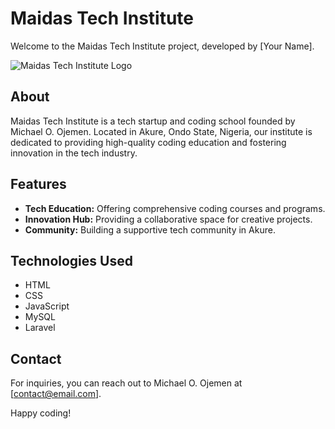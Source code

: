 # Maidas Tech Institute

Welcome to the Maidas Tech Institute project, developed by [Your Name].

![Maidas Tech Institute Logo]([url/to/your/logo.png](https://private-user-images.githubusercontent.com/107445761/312166329-2b8cbab1-76e0-43f3-bc4f-5deea41a2956.png?jwt=eyJhbGciOiJIUzI1NiIsInR5cCI6IkpXVCJ9.eyJpc3MiOiJnaXRodWIuY29tIiwiYXVkIjoicmF3LmdpdGh1YnVzZXJjb250ZW50LmNvbSIsImtleSI6ImtleTUiLCJleHAiOjE3MTAyNjI0MDEsIm5iZiI6MTcxMDI2MjEwMSwicGF0aCI6Ii8xMDc0NDU3NjEvMzEyMTY2MzI5LTJiOGNiYWIxLTc2ZTAtNDNmMy1iYzRmLTVkZWVhNDFhMjk1Ni5wbmc_WC1BbXotQWxnb3JpdGhtPUFXUzQtSE1BQy1TSEEyNTYmWC1BbXotQ3JlZGVudGlhbD1BS0lBVkNPRFlMU0E1M1BRSzRaQSUyRjIwMjQwMzEyJTJGdXMtZWFzdC0xJTJGczMlMkZhd3M0X3JlcXVlc3QmWC1BbXotRGF0ZT0yMDI0MDMxMlQxNjQ4MjFaJlgtQW16LUV4cGlyZXM9MzAwJlgtQW16LVNpZ25hdHVyZT00OGRiMGU2ZjM2OTUyNTFmZGY2ODdhNzhkOGUzOGIyZDE4Y2Q2ZjYxZDg3NzBmZDAzZWI4OWE2NDA5ZWE1MjU1JlgtQW16LVNpZ25lZEhlYWRlcnM9aG9zdCZhY3Rvcl9pZD0wJmtleV9pZD0wJnJlcG9faWQ9MCJ9.eZKcE6p9Uz8KmjL31RgRpFVkQzYo4MO86vjT1XIoUzg)https://private-user-images.githubusercontent.com/107445761/312166329-2b8cbab1-76e0-43f3-bc4f-5deea41a2956.png?jwt=eyJhbGciOiJIUzI1NiIsInR5cCI6IkpXVCJ9.eyJpc3MiOiJnaXRodWIuY29tIiwiYXVkIjoicmF3LmdpdGh1YnVzZXJjb250ZW50LmNvbSIsImtleSI6ImtleTUiLCJleHAiOjE3MTAyNjI0MDEsIm5iZiI6MTcxMDI2MjEwMSwicGF0aCI6Ii8xMDc0NDU3NjEvMzEyMTY2MzI5LTJiOGNiYWIxLTc2ZTAtNDNmMy1iYzRmLTVkZWVhNDFhMjk1Ni5wbmc_WC1BbXotQWxnb3JpdGhtPUFXUzQtSE1BQy1TSEEyNTYmWC1BbXotQ3JlZGVudGlhbD1BS0lBVkNPRFlMU0E1M1BRSzRaQSUyRjIwMjQwMzEyJTJGdXMtZWFzdC0xJTJGczMlMkZhd3M0X3JlcXVlc3QmWC1BbXotRGF0ZT0yMDI0MDMxMlQxNjQ4MjFaJlgtQW16LUV4cGlyZXM9MzAwJlgtQW16LVNpZ25hdHVyZT00OGRiMGU2ZjM2OTUyNTFmZGY2ODdhNzhkOGUzOGIyZDE4Y2Q2ZjYxZDg3NzBmZDAzZWI4OWE2NDA5ZWE1MjU1JlgtQW16LVNpZ25lZEhlYWRlcnM9aG9zdCZhY3Rvcl9pZD0wJmtleV9pZD0wJnJlcG9faWQ9MCJ9.eZKcE6p9Uz8KmjL31RgRpFVkQzYo4MO86vjT1XIoUzg)

## About

Maidas Tech Institute is a tech startup and coding school founded by Michael O. Ojemen. Located in Akure, Ondo State, Nigeria, our institute is dedicated to providing high-quality coding education and fostering innovation in the tech industry.

## Features

- **Tech Education:** Offering comprehensive coding courses and programs.
- **Innovation Hub:** Providing a collaborative space for creative projects.
- **Community:** Building a supportive tech community in Akure.

## Technologies Used

- HTML
- CSS
- JavaScript
- MySQL
- Laravel

## Contact

For inquiries, you can reach out to Michael O. Ojemen at [contact@email.com].

Happy coding!

